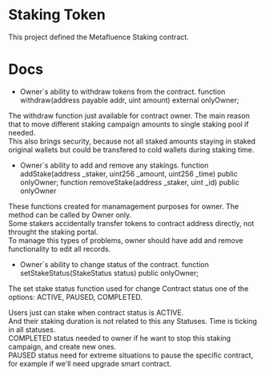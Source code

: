# Staking Token

This project defined the Metafluence Staking contract.

# Docs

- Owner`s ability to withdraw tokens from the contract. 
function withdraw(address payable addr, uint amount) external onlyOwner; 
 
The withdraw function just available for contract owner. The main reason that to move different staking campaign amounts to single staking pool if needed.  
This also brings security, because not all staked amounts staying in staked original wallets but could be transfered to cold wallets during staking time. 
 
- Owner`s ability to add and remove any stakings. 
function addStake(address _staker, uint256 _amount, uint256 _time) public onlyOwner; 
function removeStake(address _staker, uint _id) public onlyOwner 
 
These functions created for manamagement purposes for owner. The method can be called by Owner only.  
Some stakers accidentally transfer tokens to contract address directly, not throught the staking portal.  
To manage this types of problems, owner should have add and remove functionality to edit all records. 
 
 
- Owner`s ability to change status of the contract. 
function setStakeStatus(StakeStatus status) public onlyOwner; 
 
The set stake status function used for change Contract status one of the options: ACTIVE, PAUSED, COMPLETED. 
 
Users just can stake when contract status is ACTIVE.  
And their staking duration is not related to this any Statuses. Time is ticking in all statuses.  
COMPLETED status needed to owner if he want to stop this staking campaign, and create new ones.  
PAUSED status need for extreme situations to pause the specific contract, for example if we'll need upgrade smart contract.
